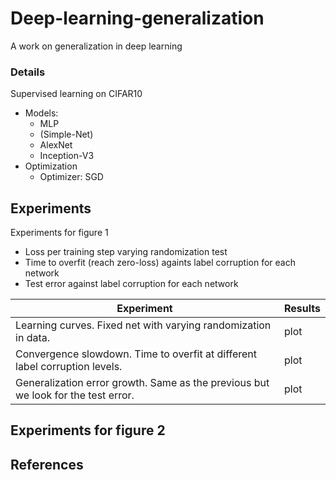 # Deep-learning-generalization

A work on generalization in deep learning

### Details

Supervised learning on CIFAR10

- Models:
    - MLP
    - (Simple-Net)
    - AlexNet
    - Inception-V3
- Optimization
    - Optimizer: SGD

## Experiments

Experiments for figure 1
- Loss per training step varying randomization test
- Time to overfit (reach zero-loss) againts label corruption for each network
- Test error against label corruption for each network

| Experiment | Results |
| ---------- | ------- |
| Learning curves. Fixed net with varying randomization in data. | plot |
| Convergence slowdown. Time to overfit at different label corruption levels. | plot |
| Generalization error growth. Same as the previous but we look for the test error. | plot |

Experiments for figure 2
- 

## References
